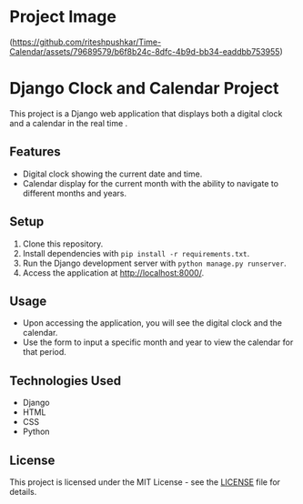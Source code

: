 # Project Image
(https://github.com/riteshpushkar/Time-Calendar/assets/79689579/b6f8b24c-8dfc-4b9d-bb34-eaddbb753955)


# Django Clock and Calendar Project

This project is a Django web application that displays both a digital clock and a calendar in the real time .

## Features

- Digital clock showing the current date and time.
- Calendar display for the current month with the ability to navigate to different months and years.

## Setup

1. Clone this repository.
2. Install dependencies with `pip install -r requirements.txt`.
3. Run the Django development server with `python manage.py runserver`.
4. Access the application at [http://localhost:8000/](http://localhost:8000/).

## Usage

- Upon accessing the application, you will see the digital clock and the calendar.
- Use the form to input a specific month and year to view the calendar for that period.

## Technologies Used

- Django
- HTML
- CSS
- Python

## License

This project is licensed under the MIT License - see the [LICENSE](LICENSE) file for details.
